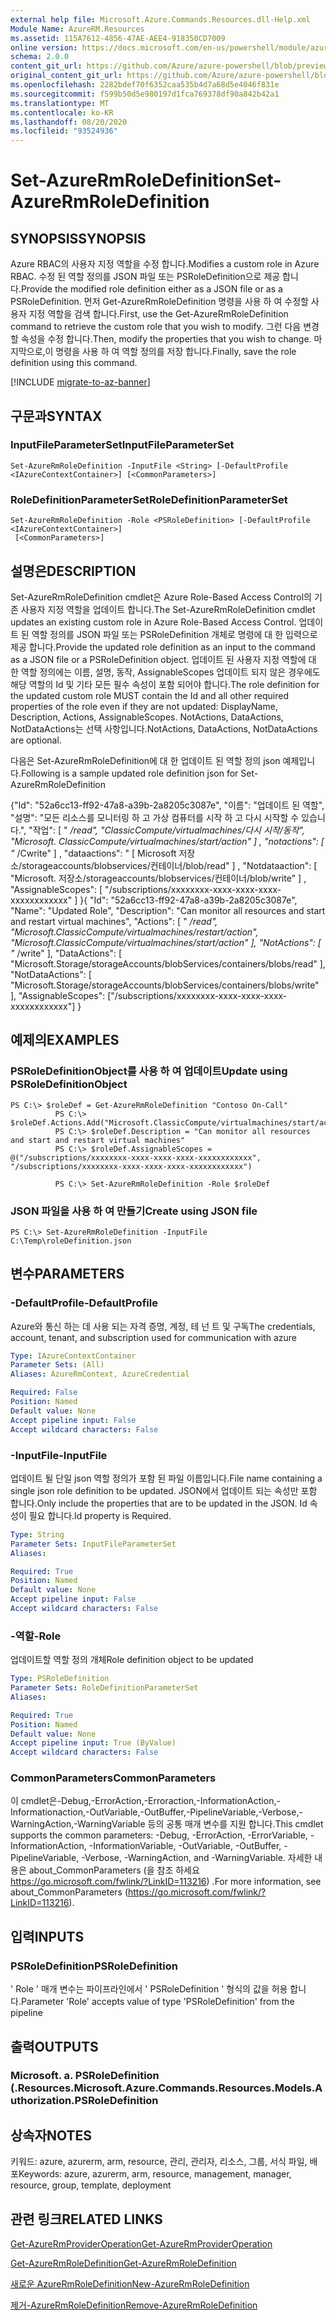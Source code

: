 ```yaml
---
external help file: Microsoft.Azure.Commands.Resources.dll-Help.xml
Module Name: AzureRM.Resources
ms.assetid: 115A7612-4856-47AE-AEE4-918350CD7009
online version: https://docs.microsoft.com/en-us/powershell/module/azurerm.resources/set-azurermroledefinition
schema: 2.0.0
content_git_url: https://github.com/Azure/azure-powershell/blob/preview/src/ResourceManager/Resources/Commands.Resources/help/Set-AzureRmRoleDefinition.md
original_content_git_url: https://github.com/Azure/azure-powershell/blob/preview/src/ResourceManager/Resources/Commands.Resources/help/Set-AzureRmRoleDefinition.md
ms.openlocfilehash: 2282bdef70f6352caa535b4d7a68d5e4046f831e
ms.sourcegitcommit: f599b50d5e980197d1fca769378df90a842b42a1
ms.translationtype: MT
ms.contentlocale: ko-KR
ms.lasthandoff: 08/20/2020
ms.locfileid: "93524936"
---
```

# <span data-ttu-id="3aa07-101">Set-AzureRmRoleDefinition</span><span class="sxs-lookup"><span data-stu-id="3aa07-101">Set-AzureRmRoleDefinition</span></span>

## <span data-ttu-id="3aa07-102">SYNOPSIS</span><span class="sxs-lookup"><span data-stu-id="3aa07-102">SYNOPSIS</span></span>
<span data-ttu-id="3aa07-103">Azure RBAC의 사용자 지정 역할을 수정 합니다.</span><span class="sxs-lookup"><span data-stu-id="3aa07-103">Modifies a custom role in Azure RBAC.</span></span>
<span data-ttu-id="3aa07-104">수정 된 역할 정의를 JSON 파일 또는 PSRoleDefinition으로 제공 합니다.</span><span class="sxs-lookup"><span data-stu-id="3aa07-104">Provide the modified role definition either as a JSON file or as a PSRoleDefinition.</span></span>
<span data-ttu-id="3aa07-105">먼저 Get-AzureRmRoleDefinition 명령을 사용 하 여 수정할 사용자 지정 역할을 검색 합니다.</span><span class="sxs-lookup"><span data-stu-id="3aa07-105">First, use the Get-AzureRmRoleDefinition command to retrieve the custom role that you wish to modify.</span></span>
<span data-ttu-id="3aa07-106">그런 다음 변경할 속성을 수정 합니다.</span><span class="sxs-lookup"><span data-stu-id="3aa07-106">Then, modify the properties that you wish to change.</span></span>
<span data-ttu-id="3aa07-107">마지막으로,이 명령을 사용 하 여 역할 정의를 저장 합니다.</span><span class="sxs-lookup"><span data-stu-id="3aa07-107">Finally, save the role definition using this command.</span></span>

[!INCLUDE [migrate-to-az-banner](../../includes/migrate-to-az-banner.md)]

## <span data-ttu-id="3aa07-108">구문과</span><span class="sxs-lookup"><span data-stu-id="3aa07-108">SYNTAX</span></span>

### <span data-ttu-id="3aa07-109">InputFileParameterSet</span><span class="sxs-lookup"><span data-stu-id="3aa07-109">InputFileParameterSet</span></span>
```
Set-AzureRmRoleDefinition -InputFile <String> [-DefaultProfile <IAzureContextContainer>] [<CommonParameters>]
```

### <span data-ttu-id="3aa07-110">RoleDefinitionParameterSet</span><span class="sxs-lookup"><span data-stu-id="3aa07-110">RoleDefinitionParameterSet</span></span>
```
Set-AzureRmRoleDefinition -Role <PSRoleDefinition> [-DefaultProfile <IAzureContextContainer>]
 [<CommonParameters>]
```

## <span data-ttu-id="3aa07-111">설명은</span><span class="sxs-lookup"><span data-stu-id="3aa07-111">DESCRIPTION</span></span>
<span data-ttu-id="3aa07-112">Set-AzureRmRoleDefinition cmdlet은 Azure Role-Based Access Control의 기존 사용자 지정 역할을 업데이트 합니다.</span><span class="sxs-lookup"><span data-stu-id="3aa07-112">The Set-AzureRmRoleDefinition cmdlet updates an existing custom role in Azure Role-Based Access Control.</span></span>
<span data-ttu-id="3aa07-113">업데이트 된 역할 정의를 JSON 파일 또는 PSRoleDefinition 개체로 명령에 대 한 입력으로 제공 합니다.</span><span class="sxs-lookup"><span data-stu-id="3aa07-113">Provide the updated role definition as an input to the command as a JSON file or a PSRoleDefinition object.</span></span>
<span data-ttu-id="3aa07-114">업데이트 된 사용자 지정 역할에 대 한 역할 정의에는 이름, 설명, 동작, AssignableScopes 업데이트 되지 않은 경우에도 해당 역할의 Id 및 기타 모든 필수 속성이 포함 되어야 합니다.</span><span class="sxs-lookup"><span data-stu-id="3aa07-114">The role definition for the updated custom role MUST contain the Id and all other required properties of the role even if they are not updated: DisplayName, Description, Actions, AssignableScopes.</span></span>
<span data-ttu-id="3aa07-115">NotActions, DataActions, NotDataActions는 선택 사항입니다.</span><span class="sxs-lookup"><span data-stu-id="3aa07-115">NotActions, DataActions, NotDataActions are optional.</span></span>

<span data-ttu-id="3aa07-116">다음은 Set-AzureRmRoleDefinition에 대 한 업데이트 된 역할 정의 json 예제입니다.</span><span class="sxs-lookup"><span data-stu-id="3aa07-116">Following is a sample updated role definition json for Set-AzureRmRoleDefinition</span></span>

<span data-ttu-id="3aa07-117">{"Id": "52a6cc13-ff92-47a8-a39b-2a8205c3087e", "이름": "업데이트 된 역할", "설명": "모든 리소스를 모니터링 하 고 가상 컴퓨터를 시작 하 고 다시 시작할 수 있습니다.", "작업": \[ " */read", "ClassicCompute/virtualmachines/다시 시작/동작", "Microsoft. ClassicCompute/virtualmachines/start/action" \] , "notactions": \[ "* /Cwrite" \] , "dataactions": " \[ Microsoft 저장소/storageaccounts/blobservices/컨테이너/blob/read" \] , "Notdataaction": \[ "Microsoft. 저장소/storageaccounts/blobservices/컨테이너/blob/write" \] , "AssignableScopes": \[ "/subscriptions/xxxxxxxx-xxxx-xxxx-xxxx-xxxxxxxxxxxx" \] }</span><span class="sxs-lookup"><span data-stu-id="3aa07-117">{ "Id": "52a6cc13-ff92-47a8-a39b-2a8205c3087e", "Name": "Updated Role", "Description": "Can monitor all resources and start and restart virtual machines", "Actions": \[ " */read", "Microsoft.ClassicCompute/virtualmachines/restart/action", "Microsoft.ClassicCompute/virtualmachines/start/action" \], "NotActions": \[ "* /write" \], "DataActions": \[ "Microsoft.Storage/storageAccounts/blobServices/containers/blobs/read" \], "NotDataActions": \[ "Microsoft.Storage/storageAccounts/blobServices/containers/blobs/write" \], "AssignableScopes": \["/subscriptions/xxxxxxxx-xxxx-xxxx-xxxx-xxxxxxxxxxxx"\] }</span></span>

## <span data-ttu-id="3aa07-118">예제의</span><span class="sxs-lookup"><span data-stu-id="3aa07-118">EXAMPLES</span></span>

### <span data-ttu-id="3aa07-119">PSRoleDefinitionObject를 사용 하 여 업데이트</span><span class="sxs-lookup"><span data-stu-id="3aa07-119">Update using PSRoleDefinitionObject</span></span>
```
PS C:\> $roleDef = Get-AzureRmRoleDefinition "Contoso On-Call"
          PS C:\> $roleDef.Actions.Add("Microsoft.ClassicCompute/virtualmachines/start/action")
          PS C:\> $roleDef.Description = "Can monitor all resources and start and restart virtual machines"
          PS C:\> $roleDef.AssignableScopes = @("/subscriptions/xxxxxxxx-xxxx-xxxx-xxxx-xxxxxxxxxxxx", "/subscriptions/xxxxxxxx-xxxx-xxxx-xxxx-xxxxxxxxxxxx")

          PS C:\> Set-AzureRmRoleDefinition -Role $roleDef
```

### <span data-ttu-id="3aa07-120">JSON 파일을 사용 하 여 만들기</span><span class="sxs-lookup"><span data-stu-id="3aa07-120">Create using JSON file</span></span>
```
PS C:\> Set-AzureRmRoleDefinition -InputFile C:\Temp\roleDefinition.json
```

## <span data-ttu-id="3aa07-121">변수</span><span class="sxs-lookup"><span data-stu-id="3aa07-121">PARAMETERS</span></span>

### <span data-ttu-id="3aa07-122">-DefaultProfile</span><span class="sxs-lookup"><span data-stu-id="3aa07-122">-DefaultProfile</span></span>
<span data-ttu-id="3aa07-123">Azure와 통신 하는 데 사용 되는 자격 증명, 계정, 테 넌 트 및 구독</span><span class="sxs-lookup"><span data-stu-id="3aa07-123">The credentials, account, tenant, and subscription used for communication with azure</span></span>

```yaml
Type: IAzureContextContainer
Parameter Sets: (All)
Aliases: AzureRmContext, AzureCredential

Required: False
Position: Named
Default value: None
Accept pipeline input: False
Accept wildcard characters: False
```

### <span data-ttu-id="3aa07-124">-InputFile</span><span class="sxs-lookup"><span data-stu-id="3aa07-124">-InputFile</span></span>
<span data-ttu-id="3aa07-125">업데이트 될 단일 json 역할 정의가 포함 된 파일 이름입니다.</span><span class="sxs-lookup"><span data-stu-id="3aa07-125">File name containing a single json role definition to be updated.</span></span>
<span data-ttu-id="3aa07-126">JSON에서 업데이트 되는 속성만 포함 합니다.</span><span class="sxs-lookup"><span data-stu-id="3aa07-126">Only include the properties that are to be updated in the JSON.</span></span>
<span data-ttu-id="3aa07-127">Id 속성이 필요 합니다.</span><span class="sxs-lookup"><span data-stu-id="3aa07-127">Id property is Required.</span></span>

```yaml
Type: String
Parameter Sets: InputFileParameterSet
Aliases:

Required: True
Position: Named
Default value: None
Accept pipeline input: False
Accept wildcard characters: False
```

### <span data-ttu-id="3aa07-128">-역할</span><span class="sxs-lookup"><span data-stu-id="3aa07-128">-Role</span></span>
<span data-ttu-id="3aa07-129">업데이트할 역할 정의 개체</span><span class="sxs-lookup"><span data-stu-id="3aa07-129">Role definition object to be updated</span></span>

```yaml
Type: PSRoleDefinition
Parameter Sets: RoleDefinitionParameterSet
Aliases:

Required: True
Position: Named
Default value: None
Accept pipeline input: True (ByValue)
Accept wildcard characters: False
```

### <span data-ttu-id="3aa07-130">CommonParameters</span><span class="sxs-lookup"><span data-stu-id="3aa07-130">CommonParameters</span></span>
<span data-ttu-id="3aa07-131">이 cmdlet은-Debug,-ErrorAction,-Erroraction,-InformationAction,-Informationaction,-OutVariable,-OutBuffer,-PipelineVariable,-Verbose,-WarningAction,-WarningVariable 등의 공통 매개 변수를 지원 합니다.</span><span class="sxs-lookup"><span data-stu-id="3aa07-131">This cmdlet supports the common parameters: -Debug, -ErrorAction, -ErrorVariable, -InformationAction, -InformationVariable, -OutVariable, -OutBuffer, -PipelineVariable, -Verbose, -WarningAction, and -WarningVariable.</span></span> <span data-ttu-id="3aa07-132">자세한 내용은 about_CommonParameters (을 참조 하세요 https://go.microsoft.com/fwlink/?LinkID=113216) .</span><span class="sxs-lookup"><span data-stu-id="3aa07-132">For more information, see about_CommonParameters (https://go.microsoft.com/fwlink/?LinkID=113216).</span></span>

## <span data-ttu-id="3aa07-133">입력</span><span class="sxs-lookup"><span data-stu-id="3aa07-133">INPUTS</span></span>

### <span data-ttu-id="3aa07-134">PSRoleDefinition</span><span class="sxs-lookup"><span data-stu-id="3aa07-134">PSRoleDefinition</span></span>
<span data-ttu-id="3aa07-135">' Role ' 매개 변수는 파이프라인에서 ' PSRoleDefinition ' 형식의 값을 허용 합니다.</span><span class="sxs-lookup"><span data-stu-id="3aa07-135">Parameter 'Role' accepts value of type 'PSRoleDefinition' from the pipeline</span></span>

## <span data-ttu-id="3aa07-136">출력</span><span class="sxs-lookup"><span data-stu-id="3aa07-136">OUTPUTS</span></span>

### <span data-ttu-id="3aa07-137">Microsoft. a. PSRoleDefinition (.Resources.</span><span class="sxs-lookup"><span data-stu-id="3aa07-137">Microsoft.Azure.Commands.Resources.Models.Authorization.PSRoleDefinition</span></span>

## <span data-ttu-id="3aa07-138">상속자</span><span class="sxs-lookup"><span data-stu-id="3aa07-138">NOTES</span></span>
<span data-ttu-id="3aa07-139">키워드: azure, azurerm, arm, resource, 관리, 관리자, 리소스, 그룹, 서식 파일, 배포</span><span class="sxs-lookup"><span data-stu-id="3aa07-139">Keywords: azure, azurerm, arm, resource, management, manager, resource, group, template, deployment</span></span>

## <span data-ttu-id="3aa07-140">관련 링크</span><span class="sxs-lookup"><span data-stu-id="3aa07-140">RELATED LINKS</span></span>

[<span data-ttu-id="3aa07-141">Get-AzureRmProviderOperation</span><span class="sxs-lookup"><span data-stu-id="3aa07-141">Get-AzureRmProviderOperation</span></span>](./Get-AzureRmProviderOperation.md)

[<span data-ttu-id="3aa07-142">Get-AzureRmRoleDefinition</span><span class="sxs-lookup"><span data-stu-id="3aa07-142">Get-AzureRmRoleDefinition</span></span>](./Get-AzureRmRoleDefinition.md)

[<span data-ttu-id="3aa07-143">새로운 AzureRmRoleDefinition</span><span class="sxs-lookup"><span data-stu-id="3aa07-143">New-AzureRmRoleDefinition</span></span>](./New-AzureRmRoleDefinition.md)

[<span data-ttu-id="3aa07-144">제거-AzureRmRoleDefinition</span><span class="sxs-lookup"><span data-stu-id="3aa07-144">Remove-AzureRmRoleDefinition</span></span>](./Remove-AzureRmRoleDefinition.md)

